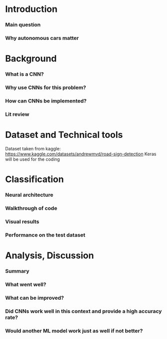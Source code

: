 # Introduction
### Main question
### Why autonomous cars matter

# Background
### What is a CNN?
### Why use CNNs for this problem?
### How can CNNs be implemented?
### Lit review

# Dataset and Technical tools
Dataset taken from kaggle: https://www.kaggle.com/datasets/andrewmvd/road-sign-detection
Keras will be used for the coding

# Classification
### Neural architecture
### Walkthrough of code 
### Visual results
### Performance on the test dataset

# Analysis, Discussion
### Summary
### What went well?
### What can be improved?
### Did CNNs work well in this context and provide a high accuracy rate?
### Would another ML model work just as well if not better?
